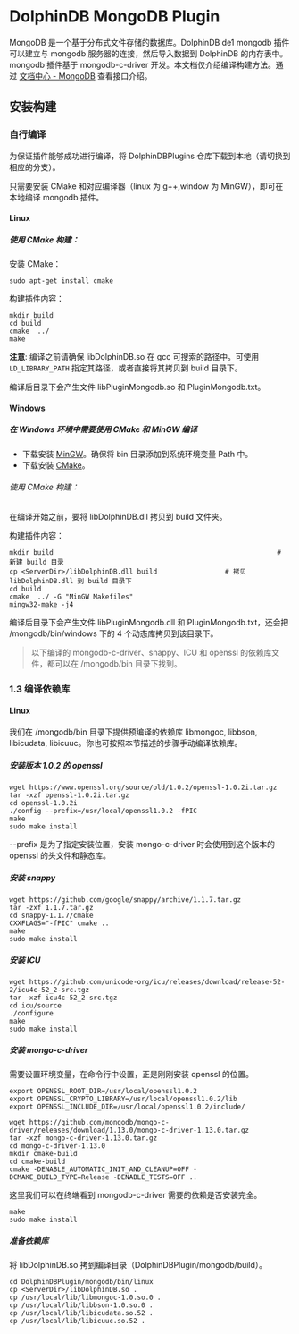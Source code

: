 # DolphinDB MongoDB Plugin

MongoDB 是一个基于分布式文件存储的数据库。DolphinDB de1 mongodb 插件可以建立与 mongodb 服务器的连接，然后导入数据到 DolphinDB 的内存表中。mongodb 插件基于 mongodb-c-driver 开发。本文档仅介绍编译构建方法。通过 [文档中心 - MongoDB](https://docs.dolphindb.cn/zh/plugins/mongodb/mongodb.html) 查看接口介绍。

## 安装构建

### 自行编译

为保证插件能够成功进行编译，将 DolphinDBPlugins 仓库下载到本地（请切换到相应的分支）。

只需要安装 CMake 和对应编译器（linux 为 g++,window 为 MinGW），即可在本地编译 mongodb 插件。

#### Linux

##### 使用 CMake 构建：

安装 CMake：

```
sudo apt-get install cmake
```
构建插件内容：

```
mkdir build
cd build
cmake  ../
make
```

**注意**: 编译之前请确保 libDolphinDB.so 在 gcc 可搜索的路径中。可使用 `LD_LIBRARY_PATH` 指定其路径，或者直接将其拷贝到 build 目录下。

编译后目录下会产生文件 libPluginMongodb.so 和 PluginMongodb.txt。

#### Windows

##### 在 Windows 环境中需要使用 CMake 和 MinGW 编译

- 下载安装 [MinGW](http://www.mingw.org/)。确保将 bin 目录添加到系统环境变量 Path 中。
- 下载安装 [CMake](https://cmake.org/)。

###### 使用 CMake 构建：

在编译开始之前，要将 libDolphinDB.dll 拷贝到 build 文件夹。

构建插件内容：

```
mkdir build                                                        # 新建 build 目录
cp <ServerDir>/libDolphinDB.dll build                 # 拷贝 libDolphinDB.dll 到 build 目录下
cd build
cmake  ../ -G "MinGW Makefiles"
mingw32-make -j4
```

编译后目录下会产生文件 libPluginMongodb.dll 和 PluginMongodb.txt，还会把 <PluginDir>/mongodb/bin/windows 下的 4 个动态库拷贝到该目录下。

> 以下编译的 mongodb-c-driver、snappy、ICU 和 openssl 的依赖库文件，都可以在 <PluginDir>/mongodb/bin 目录下找到。

### 1.3 编译依赖库

#### Linux

我们在 /mongodb/bin 目录下提供预编译的依赖库 libmongoc, libbson, libicudata, libicuuc。你也可按照本节描述的步骤手动编译依赖库。

##### 安装版本 1.0.2 的 openssl

 ```
wget https://www.openssl.org/source/old/1.0.2/openssl-1.0.2i.tar.gz
tar -xzf openssl-1.0.2i.tar.gz
cd openssl-1.0.2i
./config --prefix=/usr/local/openssl1.0.2 -fPIC
make 
sudo make install
```
--prefix 是为了指定安装位置，安装 mongo-c-driver 时会使用到这个版本的 openssl 的头文件和静态库。

##### 安装 snappy

```
wget https://github.com/google/snappy/archive/1.1.7.tar.gz
tar -zxf 1.1.7.tar.gz
cd snappy-1.1.7/cmake
CXXFLAGS="-fPIC" cmake ..
make
sudo make install
```

##### 安装 ICU

```
wget https://github.com/unicode-org/icu/releases/download/release-52-2/icu4c-52_2-src.tgz
tar -xzf icu4c-52_2-src.tgz
cd icu/source
./configure
make
sudo make install
```

##### 安装 mongo-c-driver

需要设置环境变量，在命令行中设置，正是刚刚安装 openssl 的位置。
```
export OPENSSL_ROOT_DIR=/usr/local/openssl1.0.2
export OPENSSL_CRYPTO_LIBRARY=/usr/local/openssl1.0.2/lib
export OPENSSL_INCLUDE_DIR=/usr/local/openssl1.0.2/include/

wget https://github.com/mongodb/mongo-c-driver/releases/download/1.13.0/mongo-c-driver-1.13.0.tar.gz
tar -xzf mongo-c-driver-1.13.0.tar.gz
cd mongo-c-driver-1.13.0
mkdir cmake-build
cd cmake-build
cmake -DENABLE_AUTOMATIC_INIT_AND_CLEANUP=OFF -DCMAKE_BUILD_TYPE=Release -DENABLE_TESTS=OFF ..
```
这里我们可以在终端看到 mongodb-c-driver 需要的依赖是否安装完全。
```
make
sudo make install
```

##### 准备依赖库

将 libDolphinDB.so 拷到编译目录（DolphinDBPlugin/mongodb/build）。

```
cd DolphinDBPlugin/mongodb/bin/linux
cp <ServerDir>/libDolphinDB.so . 
cp /usr/local/lib/libmongoc-1.0.so.0 .
cp /usr/local/lib/libbson-1.0.so.0 .
cp /usr/local/lib/libicudata.so.52 .
cp /usr/local/lib/libicuuc.so.52 .
```

